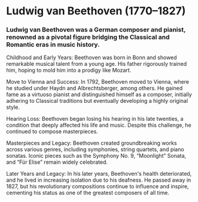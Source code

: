 # Ludwig van Beethoven (1770–1827)

### Ludwig van Beethoven was a German composer and pianist, renowned as a pivotal figure bridging the Classical and Romantic eras in music history.

Childhood and Early Years:
Beethoven was born in Bonn and showed remarkable musical talent from a young age. His father rigorously trained him, hoping to mold him into a prodigy like Mozart.

Move to Vienna and Success:
In 1792, Beethoven moved to Vienna, where he studied under Haydn and Albrechtsberger, among others. He gained fame as a virtuoso pianist and distinguished himself as a composer, initially adhering to Classical traditions but eventually developing a highly original style.

Hearing Loss:
Beethoven began losing his hearing in his late twenties, a condition that deeply affected his life and music. Despite this challenge, he continued to compose masterpieces.

Masterpieces and Legacy:
Beethoven created groundbreaking works across various genres, including symphonies, string quartets, and piano sonatas. Iconic pieces such as the Symphony No. 9, “Moonlight” Sonata, and “Für Elise” remain widely celebrated.

Later Years and Legacy:
In his later years, Beethoven's health deteriorated, and he lived in increasing isolation due to his deafness. He passed away in 1827, but his revolutionary compositions continue to influence and inspire, cementing his status as one of the greatest composers of all time.













